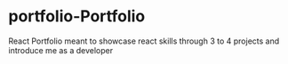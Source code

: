 # portfolio-Portfolio
React Portfolio meant to showcase react skills through 3 to 4 projects and introduce me as a developer

